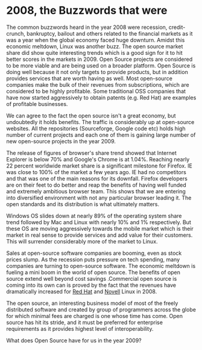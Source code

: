 # 2008, the Buzzwords that were

The common buzzwords heard in the year 2008 were recession, credit-crunch, bankruptcy, bailout and others related to the financial markets as it was a year when the global economy faced huge downturn. Amidst this economic meltdown, Linux was another buzz. The open source market share did show quite interesting trends which is a good sign for it to hit better scores in the markets in 2009. Open Source projects are considered to be more viable and are being used on a broader platform. Open Source is doing well because it  not only targets to provide products, but in addition provides services that are worth having as well. Most open-source companies make the bulk of their revenues from subscriptions, which are considered to be highly profitable.  Some traditional OSS companies that have now started aggressively to obtain patents (e.g. Red Hat) are examples of profitable businesses.

We can agree to the fact the open source isn't a great economy, but undoubtedly it holds benefits. The traffic is considerably up at open-source websites. All the repositories (Sourceforge, Google code etc) holds high number of current projects and each one of them is gaining large number of new open-source projects in the year 2009.

The release of figures of browser's share trend showed that Internet Explorer is below 70% and Google's Chrome is at 1.04%. Reaching nearly 22 percent worldwide market share is a significant milestone for Firefox. IE was close to 100% of the market a few years ago. IE had no competitors and that was one of the main reasons for its downfall. Firefox developers are on their feet to do better and reap the benefits of having well funded and extremely ambitious browser team. This shows that we are entering into diversified environment with not any particular browser leading it. The open standards and its distribution is what ultimately matters.

Windows OS slides down at nearly 89% of the operating system share trend followed by Mac and Linux with nearly 10% and 1% respectively. But these OS are moving aggressively towards the mobile market which is their market in real sense to provide services and add value for their customers. This will surrender considerably more of the market to Linux.

Sales at open-source software companies are booming, even as stock prices slump. As the recession puts pressure on tech spending, many companies are turning to open-source software. The economic meltdown is fueling a mini boom in the world of open source. The benefits of open source extend well beyond cost savings .Commercial open source is coming into its own can is proved by the fact that the revenues have dramatically increased for <a href="http://news.cnet.com/8301-13505_3-10128256-16.html">Red Hat</a> and <a href="http://news.cnet.com/8301-13505_3-10113863-16.html">Novell</a> Linux in 2008.

The open source, an interesting business model of most of the freely distributed software and created by group of programmers across the globe for which minimal fees are charged is one whose time has come. Open source has hit its stride, and it must be preferred for enterprise requirements as it provides highest level of interoperability.

What does Open Source have for us in the year 2009?
